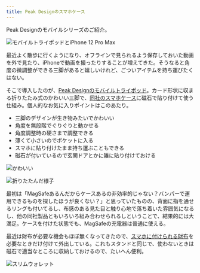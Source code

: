```yaml
---
title: Peak Designのスマホケース
---
```

Peak Designのモバイルシリーズのご紹介。

![](https://lh4.googleusercontent.com/RklMdwPJFWp8jd6A_8WukL0Egx3ZG8XsaO2_PMxP24YRF0ISEu8d_VZm31ZJNRtz3CyhGYExxRWeaff5kFvXPMHT-Czrkrfxq8L3GaHRixjToUw3hDJbljcP7YYIVE3nc1bLc6ozlEX2g1cS7TKZ2w "モバイルトライポッドとiPhone 12 Pro Max")

最近よく散歩に行くようになり、オフラインで見られるよう保存しておいた動画を外で見たり、iPhoneで動画を撮ったりすることが増えてきた。そうなると角度の微調整ができる三脚があると嬉しいけれど、ごついアイテムを持ち運びたくはない。

そこで導入したのが、[Peak Designのモバイルトライポッド](https://www.amazon.co.jp/dp/B09FRZPLL3)。カード形状に収まる折りたたみ式のかわいい三脚で、[同社のスマホケース](https://www.amazon.co.jp/dp/B09FP3HP7Z?)に磁石で貼り付けて使う仕組み。個人的なお気に入りポイントはこのあたり。

*   三脚のデザインが生き物みたいでかわいい
*   角度を無段階でぐりぐりと動かせる
*   角度調整時の硬さまで調整できる
*   薄くて小さいのでポケットに入る
*   スマホに貼り付けたまま持ち運ぶこともできる
*   磁石が付いているので玄関ドアとかに雑に貼り付けておける

![](https://lh5.googleusercontent.com/QJBLzEgk0W2jKKMzaNMt-YUC4NiKBQ2eneId3nrk5erDCT2kZJJc9PWuhUiKoinvOQ4VXH3LvVcZfIUXZ2YP0XqVxhBi1QywXWNx3fZMSmSNCfJWI1el9L4BL-0wC53dqLwhQ3LUv4D-RcuQWzEFdw "かわいい")

![](https://lh4.googleusercontent.com/OoD6KkJkzmzPAswMonJ6eMngyXgSK-vZHnw3KlBMhD6LGRoKvJ80saPwRtzRxWEvpBDVj5CEWpyAM0P8EpEnjXCBIaACubGxI1g4UV6_zaaCWcvPGlOsNlNo9AVAYSdFTX_Zk0dqZ5OAr8q_u_xRXA "折りたたんだ様子")

最初は「MagSafeあるんだからケースあるの非効率的じゃない？バンパーで運用できるものを探したほうが良くない？」と思っていたものの、背面に指を通せるリングも付いてるし、布感のある見た目と触り心地で落ち着いた雰囲気になるし、他の同社製品ともいろいろ組み合わせられるしということで、結果的には大満足。ケースを付けた状態でも、MagSafeの充電器は普通に使える。

最近は財布が必要な機会もほぼ無くなってきたので、[スマホに付けられる財布](https://www.amazon.co.jp/dp/B09FSGW671)を必要なときだけ付けて外出している。これもスタンドと同じで、使わないときは磁石で適当なところに収納しておけるので、たいへん便利。

![](https://lh5.googleusercontent.com/SgQblaQcW8CF5gkQ9uTVENP555fDZkd4ldjhapOaXtEDtFsAqVllqsLtxejNrwQSFtVgmSIQ5G0B0Jdzze8_KWxbnrvYR3N5MMuWr4QhS2yJX81_ReWkCsfNV3wYd2DppPNQgS61kOGoJlCb3gfMQQ "スリムウォレット")
